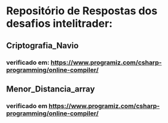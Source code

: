 # Repositório de Respostas dos desafios intelitrader:

## Criptografia_Navio
### verificado em: https://www.programiz.com/csharp-programming/online-compiler/
## Menor_Distancia_array
### verificado em https://www.programiz.com/csharp-programming/online-compiler/
